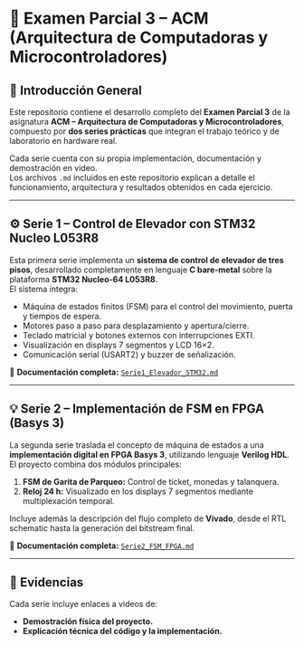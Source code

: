 # 🧩 Examen Parcial 3 – ACM (Arquitectura de Computadoras y Microcontroladores)

## 🧠 Introducción General

Este repositorio contiene el desarrollo completo del **Examen Parcial 3** de la asignatura **ACM – Arquitectura de Computadoras y Microcontroladores**, compuesto por **dos series prácticas** que integran el trabajo teórico y de laboratorio en hardware real.

Cada serie cuenta con su propia implementación, documentación y demostración en video.  
Los archivos `.md` incluidos en este repositorio explican a detalle el funcionamiento, arquitectura y resultados obtenidos en cada ejercicio.

---

## ⚙️ Serie 1 – Control de Elevador con STM32 Nucleo L053R8

Esta primera serie implementa un **sistema de control de elevador de tres pisos**, desarrollado completamente en lenguaje **C bare-metal** sobre la plataforma **STM32 Nucleo-64 L053R8**.  
El sistema integra:

- Máquina de estados finitos (FSM) para el control del movimiento, puerta y tiempos de espera.  
- Motores paso a paso para desplazamiento y apertura/cierre.  
- Teclado matricial y botones externos con interrupciones EXTI.  
- Visualización en displays 7 segmentos y LCD 16×2.  
- Comunicación serial (USART2) y buzzer de señalización.

📄 **Documentación completa:** [`Serie1_Elevador_STM32.md`](.Serie_1_Elevador/Serie1_Elevador_STM32.md)

---

## 💡 Serie 2 – Implementación de FSM en FPGA (Basys 3)

La segunda serie traslada el concepto de máquina de estados a una **implementación digital en FPGA Basys 3**, utilizando lenguaje **Verilog HDL**.  
El proyecto combina dos módulos principales:

1. **FSM de Garita de Parqueo:** Control de ticket, monedas y talanquera.  
2. **Reloj 24 h:** Visualizado en los displays 7 segmentos mediante multiplexación temporal.  

Incluye además la descripción del flujo completo de **Vivado**, desde el RTL schematic hasta la generación del bitstream final.

📄 **Documentación completa:** [`Serie2_FSM_FPGA.md`](.Serie_2_FSM_Basys3/Serie2_FSM_FPGA.md)

---

## 🎥 Evidencias

Cada serie incluye enlaces a videos de:
- **Demostración física del proyecto.**  
- **Explicación técnica del código y la implementación.**
